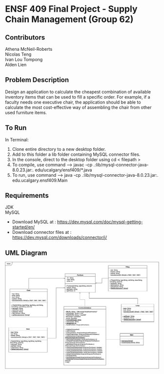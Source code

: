 # ENSF 409 Final Project - Supply Chain Management (Group 62)

## Contributors
Athena McNeil-Roberts <br /> 
Nicolas Teng <br /> 
Ivan Lou Tompong <br /> 
Alden Lien <br /> 

## Problem Description
Design an application to calculate the cheapest combination of available inventory items that can be used to fill a specific order. For example, if a faculty needs one executive chair, the application should be able to calculate the most cost-effective way of assembling the chair from other used furniture items.

## To Run
In Terminal:
1. Clone entire directory to a new desktop folder.
2. Add to this folder a lib folder containing MySQL connector files.
3. In the console, direct to the desktop folder using cd < filepath >
4. To compile, use command --> javac -cp .:lib/mysql-connector-java-8.0.23.jar:. edu/ucalgary/ensf409/*.java
5. To run, use command --> java -cp .:lib/mysql-connector-java-8.0.23.jar:. edu.ucalgary.ensf409.Main

## Requirements
JDK <br /> 
MySQL
 - Download MySQL at : <https://dev.mysql.com/doc/mysql-getting-started/en/>
 - Download connector files at : <https://dev.mysql.com/downloads/connector/j/>

## UML Diagram
![Image description](https://github.com/March-27-Hackathon/supply-chain-management-arule11/blob/main/Project%20UML.png)
